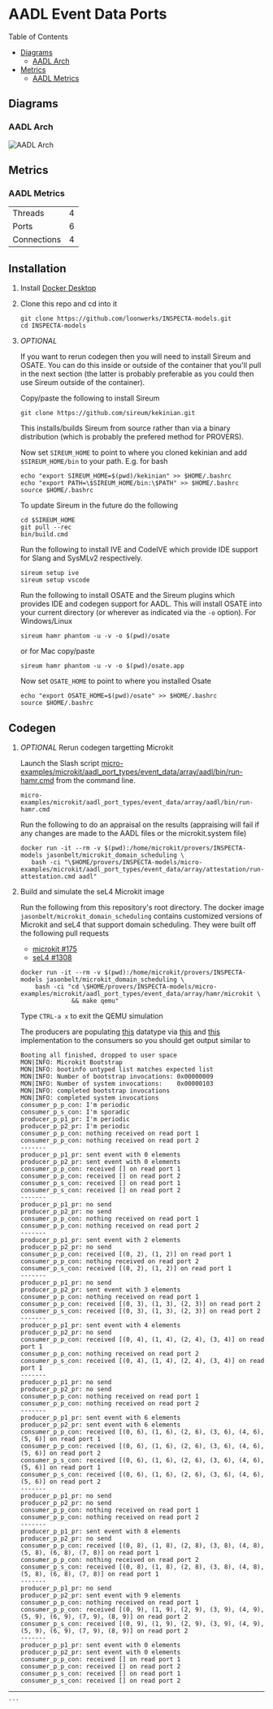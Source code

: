 # AADL Event Data Ports

 Table of Contents
  * [Diagrams](#diagrams)
    * [AADL Arch](#aadl-arch)
  * [Metrics](#metrics)
    * [AADL Metrics](#aadl-metrics)

## Diagrams
### AADL Arch
![AADL Arch](aadl/diagrams/arch.svg)

## Metrics
### AADL Metrics
| | |
|--|--|
|Threads|4|
|Ports|6|
|Connections|4|


## Installation


1. Install [Docker Desktop](https://www.docker.com/products/docker-desktop/)

1. Clone this repo and cd into it

   ```
   git clone https://github.com/loonwerks/INSPECTA-models.git
   cd INSPECTA-models
   ```

1. *OPTIONAL*

    If you want to rerun codegen then you will need to install Sireum
    and OSATE.  You can do this inside or outside of the container that you'll pull in the next section (the latter is probably preferable as you could then use Sireum outside of the container).

    Copy/paste the following to install Sireum
    ```
    git clone https://github.com/sireum/kekinian.git
    ```

    This installs/builds Sireum from source rather than via a binary distribution (which is probably the prefered method for PROVERS).  

    Now set ``SIREUM_HOME`` to point to where you cloned kekinian and add ``$SIREUM_HOME/bin`` to your path.  E.g. for bash

    ```
    echo "export SIREUM_HOME=$(pwd)/kekinian" >> $HOME/.bashrc
    echo "export PATH=\$SIREUM_HOME/bin:\$PATH" >> $HOME/.bashrc
    source $HOME/.bashrc
    ```

    To update Sireum in the future do the following
    ```
    cd $SIREUM_HOME
    git pull --rec
    bin/build.cmd
    ```

    Run the following to install IVE and CodeIVE which provide IDE support for Slang and SysMLv2 respectively.
    ```
    sireum setup ive
    sireum setup vscode
    ```

    Run the following to install OSATE and the Sireum plugins which provides IDE and codegen support for AADL. This will install OSATE into your current directory (or wherever as indicated via the ``-o`` option).  For Windows/Linux 
    ```
    sireum hamr phantom -u -v -o $(pwd)/osate
    ```

    or for Mac copy/paste
    ```
    sireum hamr phantom -u -v -o $(pwd)/osate.app
    ```

    Now set ``OSATE_HOME`` to point to where you installed Osate

    ```
    echo "export OSATE_HOME=$(pwd)/osate" >> $HOME/.bashrc
    source $HOME/.bashrc
    ```

## Codegen

1. *OPTIONAL* Rerun codegen targetting Microkit
   
    Launch the Slash script [micro-examples/microkit/aadl_port_types/event_data/array/aadl/bin/run-hamr.cmd](aadl/bin/run-hamr.cmd) from the command line.  

   ```
   micro-examples/microkit/aadl_port_types/event_data/array/aadl/bin/run-hamr.cmd
   ```

   Run the following to do an appraisal on the results (appraising will fail if any changes are made to the AADL files or the microkit.system file)

   ```
   docker run -it --rm -v $(pwd):/home/microkit/provers/INSPECTA-models jasonbelt/microkit_domain_scheduling \
      bash -ci "\$HOME/provers/INSPECTA-models/micro-examples/microkit/aadl_port_types/event_data/array/attestation/run-attestation.cmd aadl"
   ``` 

1. Build and simulate the seL4 Microkit image

    Run the following from this repository's root directory.  The docker image ``jasonbelt/microkit_domain_scheduling`` contains customized versions of Microkit and seL4 that support domain scheduling. They were built off the following pull requests

   - [microkit #175](https://github.com/seL4/microkit/pull/175)
   - [seL4 #1308](https://github.com/seL4/seL4/pull/1308)

    ```
    docker run -it --rm -v $(pwd):/home/microkit/provers/INSPECTA-models jasonbelt/microkit_domain_scheduling \
        bash -ci "cd \$HOME/provers/INSPECTA-models/micro-examples/microkit/aadl_port_types/event_data/array/hamr/microkit \
                  && make qemu"
    ```

    Type ``CTRL-a x`` to exit the QEMU simulation

    The producers are populating [this](aadl/event_data_2_prod_2_cons.aadl#L23-L29) datatype via [this](hamr/microkit/components/producer_p_p1_producer/src/producer_p_p1_producer_user.c#L11-L31) and [this](hamr/microkit/components/producer_p_p2_producer/src/producer_p_p2_producer_user.c#L12-L30) implementation to the consumers so you should get output similar to

    ```
    Booting all finished, dropped to user space
    MON|INFO: Microkit Bootstrap
    MON|INFO: bootinfo untyped list matches expected list
    MON|INFO: Number of bootstrap invocations: 0x00000009
    MON|INFO: Number of system invocations:    0x00000103
    MON|INFO: completed bootstrap invocations
    MON|INFO: completed system invocations
    consumer_p_p_con: I'm periodic
    consumer_p_s_con: I'm sporadic
    producer_p_p1_pr: I'm periodic
    producer_p_p2_pr: I'm periodic
    consumer_p_p_con: nothing received on read port 1
    consumer_p_p_con: nothing received on read port 2
    -------
    producer_p_p1_pr: sent event with 0 elements
    producer_p_p2_pr: sent event with 0 elements
    consumer_p_p_con: received [] on read port 1
    consumer_p_p_con: received [] on read port 2
    consumer_p_s_con: received [] on read port 1
    consumer_p_s_con: received [] on read port 2
    -------
    producer_p_p1_pr: no send
    producer_p_p2_pr: no send
    consumer_p_p_con: nothing received on read port 1
    consumer_p_p_con: nothing received on read port 2
    -------
    producer_p_p1_pr: sent event with 2 elements
    producer_p_p2_pr: no send
    consumer_p_p_con: received [(0, 2), (1, 2)] on read port 1
    consumer_p_p_con: nothing received on read port 2
    consumer_p_s_con: received [(0, 2), (1, 2)] on read port 1
    -------
    producer_p_p1_pr: no send
    producer_p_p2_pr: sent event with 3 elements
    consumer_p_p_con: nothing received on read port 1
    consumer_p_p_con: received [(0, 3), (1, 3), (2, 3)] on read port 2
    consumer_p_s_con: received [(0, 3), (1, 3), (2, 3)] on read port 2
    -------
    producer_p_p1_pr: sent event with 4 elements
    producer_p_p2_pr: no send
    consumer_p_p_con: received [(0, 4), (1, 4), (2, 4), (3, 4)] on read port 1
    consumer_p_p_con: nothing received on read port 2
    consumer_p_s_con: received [(0, 4), (1, 4), (2, 4), (3, 4)] on read port 1
    -------
    producer_p_p1_pr: no send
    producer_p_p2_pr: no send
    consumer_p_p_con: nothing received on read port 1
    consumer_p_p_con: nothing received on read port 2
    -------
    producer_p_p1_pr: sent event with 6 elements
    producer_p_p2_pr: sent event with 6 elements
    consumer_p_p_con: received [(0, 6), (1, 6), (2, 6), (3, 6), (4, 6), (5, 6)] on read port 1
    consumer_p_p_con: received [(0, 6), (1, 6), (2, 6), (3, 6), (4, 6), (5, 6)] on read port 2
    consumer_p_s_con: received [(0, 6), (1, 6), (2, 6), (3, 6), (4, 6), (5, 6)] on read port 1
    consumer_p_s_con: received [(0, 6), (1, 6), (2, 6), (3, 6), (4, 6), (5, 6)] on read port 2
    -------
    producer_p_p1_pr: no send
    producer_p_p2_pr: no send
    consumer_p_p_con: nothing received on read port 1
    consumer_p_p_con: nothing received on read port 2
    -------
    producer_p_p1_pr: sent event with 8 elements
    producer_p_p2_pr: no send
    consumer_p_p_con: received [(0, 8), (1, 8), (2, 8), (3, 8), (4, 8), (5, 8), (6, 8), (7, 8)] on read port 1
    consumer_p_p_con: nothing received on read port 2
    consumer_p_s_con: received [(0, 8), (1, 8), (2, 8), (3, 8), (4, 8), (5, 8), (6, 8), (7, 8)] on read port 1
    -------
    producer_p_p1_pr: no send
    producer_p_p2_pr: sent event with 9 elements
    consumer_p_p_con: nothing received on read port 1
    consumer_p_p_con: received [(0, 9), (1, 9), (2, 9), (3, 9), (4, 9), (5, 9), (6, 9), (7, 9), (8, 9)] on read port 2
    consumer_p_s_con: received [(0, 9), (1, 9), (2, 9), (3, 9), (4, 9), (5, 9), (6, 9), (7, 9), (8, 9)] on read port 2
    -------
    producer_p_p1_pr: sent event with 0 elements
    producer_p_p2_pr: sent event with 0 elements
    consumer_p_p_con: received [] on read port 1
    consumer_p_p_con: received [] on read port 2
    consumer_p_s_con: received [] on read port 1
    consumer_p_s_con: received [] on read port 2
-------
    ```